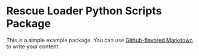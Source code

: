 # Rescue Loader Python Scripts Package

This is a simple example package. You can use
[Github-flavored Markdown](https://guides.github.com/features/mastering-markdown/)
to write your content.

